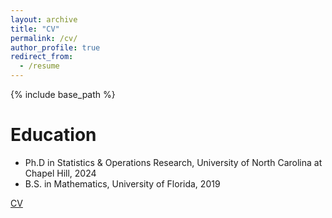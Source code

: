 ```yaml
---
layout: archive
title: "CV"
permalink: /cv/
author_profile: true
redirect_from:
  - /resume
---
```


{% include base_path %}

Education
======
* Ph.D in Statistics & Operations Research, University of North Carolina at Chapel Hill, 2024
* B.S. in Mathematics, University of Florida, 2019

[CV](/files/CV071025.pdf)
